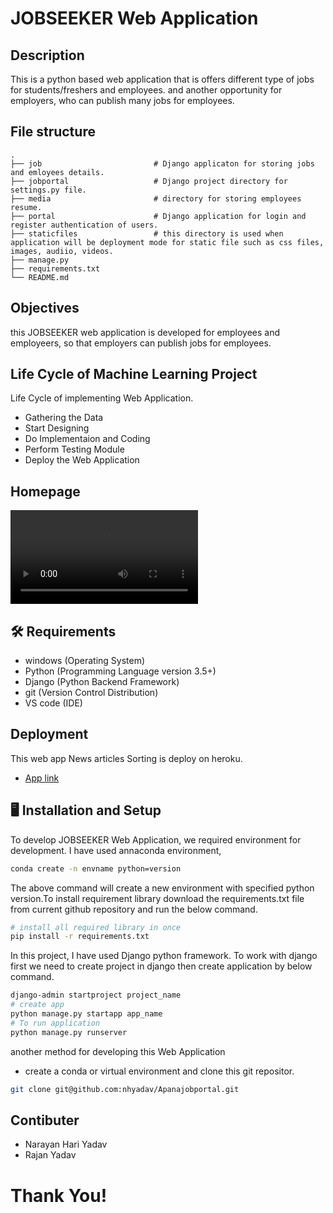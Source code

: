 # JOBSEEKER Web Application

## Description
This is a python based web application that is offers different type of jobs for students/freshers and employees. and another opportunity for employers, who can publish many jobs for employees.


## File structure 

    .
    ├── job                         # Django applicaton for storing jobs and emloyees details.
    ├── jobportal                   # Django project directory for settings.py file.
    ├── media                       # directory for storing employees resume.
    ├── portal                      # Django application for login and register authentication of users. 
    ├── staticfiles                 # this directory is used when application will be deployment mode for static file such as css files, images, audiio, videos.
    ├── manage.py                 
    ├── requirements.txt
    └── README.md



## Objectives
this JOBSEEKER web application is developed for employees and employeers, so that  employers can publish jobs for employees.



## Life Cycle of Machine Learning Project
Life Cycle of implementing Web Application.
- Gathering the Data
- Start Designing
- Do Implementaion and Coding
- Perform Testing Module
- Deploy the Web Application



## Homepage
![video](jobportal\sshot\jobseeker.mp4)



## :hammer_and_wrench: Requirements
* windows (Operating System)
* Python (Programming Language version 3.5+)
* Django (Python Backend Framework)
* git (Version Control Distribution)
* VS code (IDE)



## Deployment
This web app News articles Sorting is deploy on heroku.
- [App link](https://jobseeker-portal.herokuapp.com/)



## :desktop_computer: Installation and Setup
To develop JOBSEEKER Web Application, 
we required environment for development. 
I have used annaconda environment,

```bash
conda create -n envname python=version
```
The above command will create a new environment with specified 
python version.To install requirement library download the requirements.txt file from
current github repository and run the below command. 
```bash
# install all required library in once 
pip install -r requirements.txt
```
In this project, I have used Django python framework. To work with django first we need to create 
project in django then create application by below command.
```bash
django-admin startproject project_name
# create app 
python manage.py startapp app_name
# To run application 
python manage.py runserver 
```

another method for developing this Web Application
- create a conda or virtual environment and clone this git repositor.
```bash
git clone git@github.com:nhyadav/Apanajobportal.git
```




## Contibuter
- Narayan Hari Yadav
- Rajan Yadav

# Thank You!

